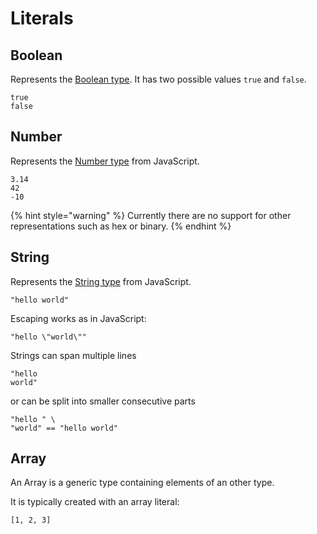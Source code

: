 # Literals

## Boolean

Represents the [Boolean type](https://en.wikipedia.org/wiki/Boolean_data_type). It has two possible values `true` and `false`.

```text
true 
false
```

## Number

Represents the [Number type](https://developer.mozilla.org/en-US/docs/Glossary/Number) from JavaScript.

```text
3.14
42 
-10 
```

{% hint style="warning" %}
Currently there are no support for other representations such as hex or binary.
{% endhint %}

## String

Represents the [String type](https://developer.mozilla.org/en-US/docs/Web/JavaScript/Reference/Global_Objects/String) from JavaScript.

```text
"hello world"
```

Escaping works as in JavaScript:

```text
"hello \"world\""
```

Strings can span multiple lines

```text
"hello
world"
```

or can be split into smaller consecutive parts

```text
"hello " \
"world" == "hello world"
```

## Array

An Array is a generic type containing elements of an other type.

It is typically created with an array literal:

```text
[1, 2, 3]
```

